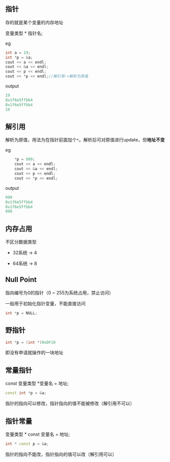 ## 指针

存的就是某个变量的内存地址

变量类型 * 指针名;

eg

```c++
int a = 19;
int *p = &a;
cout << a << endl;
cout << &a << endl;
cout << p << endl;
cout << *p << endl;//解引用->解析为原值
```

output

```c++
19
0x1f6e5ffbb4
0x1f6e5ffbb4
19
```

## 解引用

解析为原值，用法为在指针前面加个`*`。解析后可对原值进行update，但**地址不变**

eg

```c++
    *p = 999;
    cout << a << endl;
    cout << &a << endl;
    cout << p << endl;
    cout << *p << endl;
```

output

```c++
999
0x1f6e5ffbb4
0x1f6e5ffbb4
999
```

## 内存占用

不区分数据类型

- 32系统 -> 4

- 64系统 -> 8

## Null Point

指向编号为0的指针（0 ~ 255为系统占用，禁止访问）

一般用于初始化指针变量，不能直接访问

```c++
int *p = NULL;
```

## 野指针

```c++
int *p = (int *)0xDF10
```

即没有申请就操作的一块地址

## 常量指针

const 变量类型 *变量名 = 地址;

```c++
const int *p = &a;
```

指针的指向可以修改，指针指向的值不能被修改（解引用不可以）

## 指针常量

变量类型 * const 变量名 = 地址;

```c++
int * const p = &a;
```

指针的指向不能改，指针指向的值可以改（解引用可以）